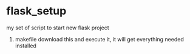 flask_setup
===========

my set of script to start new flask project

1. makefile
   download this and execute it, it will get everything needed installed

